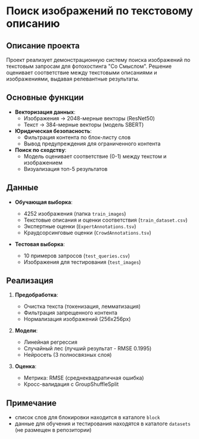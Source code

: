 # Поиск изображений по текстовому описанию

## Описание проекта
Проект реализует демонстрационную систему поиска изображений по текстовым запросам для фотохостинга "Со Смыслом". Решение оценивает соответствие между текстовыми описаниями и изображениями, выдавая релевантные результаты.

## Основные функции
- **Векторизация данных**:
  - Изображения → 2048-мерные векторы (ResNet50)
  - Текст → 384-мерные векторы (модель SBERT)
- **Юридическая безопасность**:
  - Фильтрация контента по блок-листу слов
  - Вывод предупреждения для ограниченного контента
- **Поиск по сходству**:
  - Модель оценивает соответствие (0-1) между текстом и изображением
  - Визуализация топ-5 результатов

## Данные
- **Обучающая выборка**:
  - 4252 изображения (папка `train_images`)
  - Текстовые описания и оценки соответствия (`train_dataset.csv`)
  - Экспертные оценки (`ExpertAnnotations.tsv`)
  - Краудсорсинговые оценки (`CrowdAnnotations.tsv`)
  
- **Тестовая выборка**:
  - 10 примеров запросов (`test_queries.csv`)
  - Изображения для тестирования (`test_images`)

## Реализация
1. **Предобработка**:
   - Очистка текста (токенизация, лемматизация)
   - Фильтрация запрещенного контента
   - Нормализация изображений (256x256px)

2. **Модели**:
   - Линейная регрессия
   - Случайный лес (лучший результат - RMSE 0.1995)
   - Нейросеть (3 полносвязных слоя)

3. **Оценка**:
   - Метрика: RMSE (среднеквадратичная ошибка)
   - Кросс-валидация с GroupShuffleSplit

## Примечание
 - список слов для блокировки находится в каталоге `block`
 - данные для обучения и тестирования находятся в каталоге `datasets` (не размещен в репозитории)